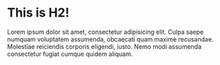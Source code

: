# This is H2!

Lorem ipsum dolor sit amet, consectetur adipisicing elit. Culpa saepe numquam voluptatem assumenda, obcaecati quam maxime recusandae. Molestiae reiciendis corporis eligendi, iusto. Nemo modi assumenda consectetur fugiat cumque quidem aliquam.